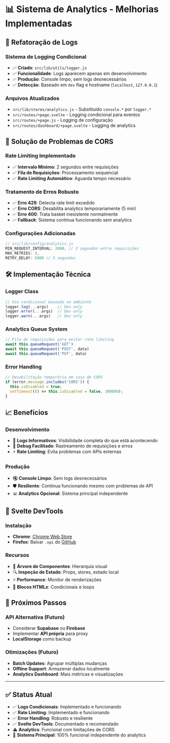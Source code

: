 # 📊 Sistema de Analytics - Melhorias Implementadas

## 🔧 **Refatoração de Logs**

### **Sistema de Logging Condicional**

- ✅ **Criado**: `src/lib/utils/logger.js`
- ✅ **Funcionalidade**: Logs aparecem apenas em desenvolvimento
- ✅ **Produção**: Console limpo, sem logs desnecessários
- ✅ **Detecção**: Baseado em `dev` flag e hostname (`localhost`, `127.0.0.1`)

### **Arquivos Atualizados**

- `src/lib/stores/analytics.js` - Substituído `console.*` por `logger.*`
- `src/routes/+page.svelte` - Logging condicional para eventos
- `src/routes/+page.js` - Logging de configuração
- `src/routes/dashboard/+page.svelte` - Logging de analytics

## 🚫 **Solução de Problemas de CORS**

### **Rate Limiting Implementado**

- ✅ **Intervalo Mínimo**: 2 segundos entre requisições
- ✅ **Fila de Requisições**: Processamento sequencial
- ✅ **Rate Limiting Automático**: Aguarda tempo necessário

### **Tratamento de Erros Robusto**

- ✅ **Erro 429**: Detecta rate limit excedido
- ✅ **Erro CORS**: Desabilita analytics temporariamente (5 min)
- ✅ **Erro 400**: Trata basket inexistente normalmente
- ✅ **Fallback**: Sistema continua funcionando sem analytics

### **Configurações Adicionadas**

```javascript
// src/lib/config/analytics.js
MIN_REQUEST_INTERVAL: 2000, // 2 segundos entre requisições
MAX_RETRIES: 3,
RETRY_DELAY: 5000 // 5 segundos
```

## 🛠️ **Implementação Técnica**

### **Logger Class**

```javascript
// Uso condicional baseado no ambiente
logger.log(...args)    // Dev only
logger.error(...args)  // Dev only  
logger.warn(...args)   // Dev only
```

### **Analytics Queue System**

```javascript
// Fila de requisições para evitar rate limiting
await this.queueRequest('GET')
await this.queueRequest('POST', data)
await this.queueRequest('PUT', data)
```

### **Error Handling**

```javascript
// Desabilitação temporária em caso de CORS
if (error.message.includes('CORS')) {
  this.isDisabled = true;
  setTimeout(() => this.isDisabled = false, 300000);
}
```

## 📈 **Benefícios**

### **Desenvolvimento**

- 🎯 **Logs Informativos**: Visibilidade completa do que está acontecendo
- 🐛 **Debug Facilitado**: Rastreamento de requisições e erros
- ⚡ **Rate Limiting**: Evita problemas com APIs externas

### **Produção**

- 🔇 **Console Limpo**: Sem logs desnecessários
- 🛡️ **Resiliente**: Continua funcionando mesmo com problemas de API
- 📊 **Analytics Opcional**: Sistema principal independente

## 🎨 **Svelte DevTools**

### **Instalação**

- **Chrome**: [Chrome Web Store](https://chrome.google.com/webstore/detail/svelte-devtools/kfidecgcdjjfpeckbblhmfkhmlgecoff)
- **Firefox**: Baixar `.xpi` do [GitHub](https://github.com/sveltejs/svelte-devtools/releases/latest)

### **Recursos**

- 🌳 **Árvore de Componentes**: Hierarquia visual
- 🔍 **Inspeção de Estado**: Props, stores, estado local
- ⚡ **Performance**: Monitor de renderizações
- 🎯 **Blocos HTMLx**: Condicionais e loops

## 🔮 **Próximos Passos**

### **API Alternativa** (Futuro)

- Considerar **Supabase** ou **Firebase**
- Implementar **API própria** para proxy
- **LocalStorage** como backup

### **Otimizações** (Futuro)

- **Batch Updates**: Agrupar múltiplas mudanças
- **Offline Support**: Armazenar dados localmente
- **Analytics Dashboard**: Mais métricas e visualizações

---

## ✅ **Status Atual**

- ✅ **Logs Condicionais**: Implementado e funcionando
- ✅ **Rate Limiting**: Implementado e funcionando  
- ✅ **Error Handling**: Robusto e resiliente
- ✅ **Svelte DevTools**: Documentado e recomendado
- ⚠️ **Analytics**: Funcional com limitações de CORS
- 🎯 **Sistema Principal**: 100% funcional independente do analytics
